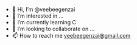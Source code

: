 - 👋 Hi, I’m @veebeegenzai
- 👀 I’m interested in ...
- 🌱 I’m currently learning C
- 💞️ I’m looking to collaborate on ...
- 📫 How to reach me veebeegenzai@gmail.com

<!---
veebeegenzai/veebeegenzai is a ✨ special ✨ repository because its `README.md` (this file) appears on your GitHub profile.
You can click the Preview link to take a look at your changes.
--->
